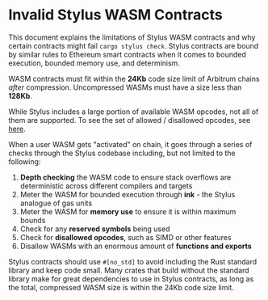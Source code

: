 # Invalid Stylus WASM Contracts

This document explains the limitations of Stylus WASM contracts and why certain contracts might fail `cargo stylus check`. Stylus contracts are bound by similar rules to Ethereum smart contracts when it comes to bounded execution, bounded memory use, and determinism. 

WASM contracts must fit within the **24Kb** code size limit of Arbitrum chains _after_ compression. Uncompressed WASMs must have a size less than **128Kb**.

While Stylus includes a large portion of available WASM opcodes, not all of them are supported. To see the set of allowed / disallowed opcodes, see [here](https://github.com/OffchainLabs/stylus/blob/stylus/arbitrator/prover/src/wavm.rs#L731).

When a user WASM gets "activated" on chain, it goes through a series of checks through the Stylus codebase including, but not limited to the following:

1. **Depth checking** the WASM code to ensure stack overflows are deterministic across different compilers and targets
2. Meter the WASM for bounded execution through **ink** - the Stylus analogue of gas units
3. Meter the WASM for **memory use** to ensure it is within maximum bounds
4. Check for any **reserved symbols** being used
5. Check for **disallowed opcodes**, such as SIMD or other features
6. Disallow WASMs with an enormous amount of **functions and exports**

Stylus contracts should use `#[no_std]` to avoid including the Rust standard library and keep code small. Many crates that build without the standard library make for great dependencies to use in Stylus contracts, as long as the total, compressed WASM size is within the 24Kb code size limit.
